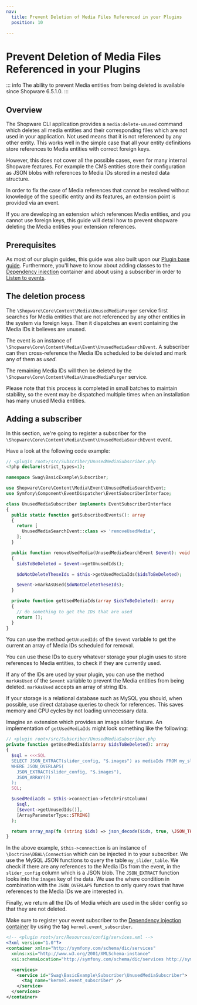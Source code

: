 ```yaml
---
nav:
  title: Prevent Deletion of Media Files Referenced in your Plugins
  position: 10

---
```


# Prevent Deletion of Media Files Referenced in your Plugins

::: info
The ability to prevent Media entities from being deleted is available since Shopware 6.5.1.0.
:::

## Overview

The Shopware CLI application provides a `media:delete-unused` command which deletes all media entities and their corresponding files which are not used in your application.
Not used means that it is not referenced by any other entity. This works well in the simple case that all your entity definitions store references to Media entities with correct foreign keys.

However, this does not cover all the possible cases, even for many internal Shopware features. For example the CMS entities store their configuration as JSON blobs with references to Media IDs stored in a nested data structure.

In order to fix the case of Media references that cannot be resolved without knowledge of the specific entity and its features, an extension point is provided via an event.

If you are developing an extension which references Media entities, and you cannot use foreign keys, this guide will detail how to prevent shopware deleting the Media entities your extension references.

## Prerequisites

As most of our plugin guides, this guide was also built upon our [Plugin base guide](../../plugin-base-guide).
Furthermore, you'll have to know about adding classes to the [Dependency injection](../../plugin-fundamentals/dependency-injection) container
and about using a subscriber in order to [Listen to events](../../plugin-fundamentals/listening-to-events).

## The deletion process

The `\Shopware\Core\Content\Media\UnusedMediaPurger` service first searches for Media entities that are not referenced by any other entities in the system via foreign keys. Then it dispatches an event containing the Media IDs it believes are unused.

The event is an instance of `\Shopware\Core\Content\Media\Event\UnusedMediaSearchEvent`. A subscriber can then cross-reference the Media IDs scheduled to be deleted and mark any of them as *used*.

The remaining Media IDs will then be deleted by the `\Shopware\Core\Content\Media\UnusedMediaPurger` service.

Please note that this process is completed in small batches to maintain stability, so the event may be dispatched multiple times when an installation has many unused Media entities.

## Adding a subscriber

In this section, we're going to register a subscriber for the `\Shopware\Core\Content\Media\Event\UnusedMediaSearchEvent` event.

Have a look at the following code example:

```php
// <plugin root>/src/Subscriber/UnusedMediaSubscriber.php
<?php declare(strict_types=1);

namespace Swag\BasicExample\Subscriber;

use Shopware\Core\Content\Media\Event\UnusedMediaSearchEvent;
use Symfony\Component\EventDispatcher\EventSubscriberInterface;

class UnusedMediaSubscriber implements EventSubscriberInterface
{
  public static function getSubscribedEvents(): array
  {
    return [
      UnusedMediaSearchEvent::class => 'removeUsedMedia',
    ];
  }

  public function removeUsedMedia(UnusedMediaSearchEvent $event): void
  {
    $idsToBeDeleted = $event->getUnusedIds();

    $doNotDeleteTheseIds = $this->getUsedMediaIds($idsToBeDeleted);

    $event->markAsUsed($doNotDeleteTheseIds);
  }

  private function getUsedMediaIds(array $idsToBeDeleted): array
  {
    // do something to get the IDs that are used
    return [];
  }
}
```

You can use the method `getUnusedIds` of the `$event` variable to get the current an array of Media IDs scheduled for removal.

You can use these IDs to query whatever storage your plugin uses to store references to Media entities, to check if they are currently used.

If any of the IDs are used by your plugin, you can use the method `markAsUsed` of the `$event` variable to prevent the Media entities from being deleted. `markAsUsed` accepts an array of string IDs.

If your storage is a relational database such as MySQL you should, when possible, use direct database queries to check for references. This saves memory and CPU cycles by not loading unnecessary data.

Imagine an extension which provides an image slider feature. An implementation of `getUsedMediaIds` might look something like the following:

```php
// <plugin root>/src/Subscriber/UnusedMediaSubscriber.php
private function getUsedMediaIds(array $idsToBeDeleted): array
{
  $sql = <<<SQL
  SELECT JSON_EXTRACT(slider_config, "$.images") as mediaIds FROM my_slider_table
  WHERE JSON_OVERLAPS(
    JSON_EXTRACT(slider_config, "$.images"),
    JSON_ARRAY(?)
  );
  SQL;

  $usedMediaIds = $this->connection->fetchFirstColumn(
    $sql,
    [$event->getUnusedIds()],
    [ArrayParameterType::STRING]
  );

  return array_map(fn (string $ids) => json_decode($ids, true, \JSON_THROW_ON_ERROR), $usedMediaIds);
}
```

In the above example, `$this->connection` is an instance of `\Doctrine\DBAL\Connection` which can be injected in to your subscriber.
We use the MySQL JSON functions to query the table `my_slider_table`.
We check if there are any references to the Media IDs from the event, in the `slider_config` column which is a JSON blob. The `JSON_EXTRACT` function looks into the `images` key of the data. We use the where condition in combination with the `JSON_OVERLAPS` function to only query rows that have references to the Media IDs we are interested in.

Finally, we return all the IDs of Media which are used in the slider config so that they are not deleted.

Make sure to register your event subscriber to the [Dependency injection container](../../plugin-fundamentals/dependency-injection)
by using the tag `kernel.event_subscriber`.

<Tabs>
<Tab title="services.xml">

```xml
<!-- <plugin root>/src/Resources/config/services.xml -->
<?xml version="1.0"?>
<container xmlns="http://symfony.com/schema/dic/services"
  xmlns:xsi="http://www.w3.org/2001/XMLSchema-instance"
  xsi:schemaLocation="http://symfony.com/schema/dic/services http://symfony.com/schema/dic/services/services-1.0.xsd">

  <services>
    <service id="Swag\BasicExample\Subscriber\UnusedMediaSubscriber">
      <tag name="kernel.event_subscriber" />
    </service>
  </services>
</container>
```

</Tab>
</Tabs>

